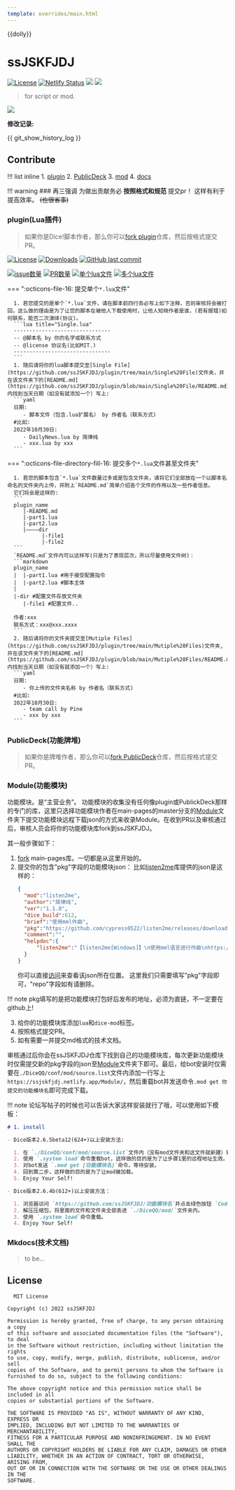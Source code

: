 ```yaml
---
template: overrides/main.html
---
```


{{dolly}}

# ssJSKFJDJ

[![License](https://img.shields.io/github/license/ssJSKFJDJ/.github.svg)](http://www.gnu.org/licenses)
[![Netlify Status](https://api.netlify.com/api/v1/badges/9452c174-42c2-44b3-b3e5-90e79fda77c4/deploy-status)](https://ssjskfjdj.netlify.app/)
[![](https://img.shields.io/badge/☃️ssJSKFJDJ♬-971050440-blue)](https://jq.qq.com/?_wv=1027&k=y81MmDpz)
[![](https://img.shields.io/badge/team-Dice!-black)](https://github.com/orgs/ssJSKFJDJ/teams/dice/repositories)
<!-- [![](https://img.shields.io/badge/team-OlivaOS-black)](https://github.com/orgs/ssJSKFJDJ/teams/olivaos/repositories) -->

> for script or mod.

<img src="https://ghchart.rshah.org/cypress0522" />

**修改记录:**

{{ git_show_history_log }}

## Contribute

!!! list inline
    1. [plugin](./#pluginlua)
    2. [PublicDeck](./#publicdeck)
    3. [mod](./#module)
    4. [docs](./#mkdocs)

!!! warning
    ### 再三强调
    为做出贡献务必 **按照格式和规范** 提交pr！
    这样有利于提高效率。
    ~~(也很省事)~~

### plugin(Lua插件)

> 如果你是Dice!脚本作者，那么你可以[fork plugin](https://github.com/ssJSKFJDJ/plugin/fork)仓库，然后按格式提交PR。

[![License](https://img.shields.io/github/license/ssJSKFJDJ/plugin.svg)](http://www.gnu.org/licenses)
[![Downloads](https://img.shields.io/github/downloads/ssJSKFJDJ/plugin/total.svg)](https://github.com/ssJSKFJDJ/plugin/releases)
[![GitHub last commit](https://img.shields.io/github/last-commit/ssJSKFJDJ/plugin.svg)](https://github.com/ssJSKFJDJ/plugin/commits)

[![issue数量](https://img.shields.io/github/issues/ssJSKFJDJ/plugin.svg)](https://github.com/ssJSKFJDJ/plugin/issues)
[![PR数量](https://img.shields.io/github/issues-pr/ssJSKFJDJ/plugin.svg)](https://github.com/ssJSKFJDJ/plugin/pulls)
[![单个lua文件](https://img.shields.io/github/directory-file-count/ssJSKFJDJ/plugin/Single%20File?extension=lua&label=Single%20Lua%20File&type=file)](https://github.com/ssJSKFJDJ/plugin/tree/main/Single%20File)
[![多个lua文件](https://img.shields.io/github/directory-file-count/ssJSKFJDJ/plugin/Mutiple%20Files?label=Mutiple%20lua%20File&type=dir)](https://github.com/ssJSKFJDJ/plugin/tree/main/Single%20File)

=== ":octicons-file-16: 提交单个`*.lua`文件"

      1. 若您提交的是单个`*.lua`文件，请在脚本前四行务必写上如下注释，否则审核将会被打回，这么做的理由是为了让您的脚本在被他人下载使用时，让他人知晓作者是谁，(若有报错)如何联系，能否二次演绎(协议)。
      ```lua title="Single.lua"
      -------------------------------
      -- @脚本名 by 你的名字或联系方式
      -- @license 协议名(比如MIT.)
      -------------------------------
      ```
      1. 随后请将你的lua脚本提交至[Single File](https://github.com/ssJSKFJDJ/plugin/tree/main/Single%20File)文件夹，并在该文件夹下的[README.md](https://github.com/ssJSKFJDJ/plugin/blob/main/Single%20File/README.md)内找到当天日期（如没有就添加一个）写上:
      ```yaml
      日期:
         - 脚本文件（包含.lua扩展名） by 作者名（联系方式)
      #比如:
      2022年10月30日:
         - DailyNews.lua by 简律纯
         - xxx.lua by xxx
      ```

=== ":octicons-file-directory-fill-16: 提交多个`*.lua`文件甚至文件夹"

      1. 若您的脚本包含`*.lua`文件数量过多或是包含文件夹，请将它们全部放在一个以脚本名命名的文件夹内上传，并附上`README.md`简单介绍各个文件的作用以及一些作者信息。
      它们将会是这样的:
      ```
      plugin_name
         |-README.md
         |-part1.lua
         |-part2.lua
         |————dir
               |-file1
               |-file2
      ```
      `README.md`文件内可以这样写(只是为了表现层次，所以尽量使用文件树)：
      ```markdown
      plugin_name
      |  |-part1.lua #用于接受配置指令
      |  |-part2.lua #脚本主体
      |
      |-dir #配置文件存放文件夹
         |-file1 #配置文件..
      
      作者:xxx
      联系方式：xxx@xxx.xxxx
      ```
      2. 随后请将你的文件夹提交至[Mutiple Files](https://github.com/ssJSKFJDJ/plugin/tree/main/Mutiple%20Files)文件夹,并在该文件夹下的[README.md](https://github.com/ssJSKFJDJ/plugin/blob/main/Mutiple%20Files/README.md)内找到当天日期（如没有就添加一个）写上:
      ```yaml
      日期:
         - 你上传的文件夹名称 by 作者名（联系方式)
      #比如:
      2022年10月30日:
         - team call by Pine
         - xxx by xxx
      ```

### PublicDeck(功能牌堆)

> 如果你是牌堆作者，那么你可以[fork PublicDeck](https://github.com/ssJSKFJDJ/PublicDeck)仓库，然后按格式提交PR。

### Module(功能模块)

功能模块。是“主营业务”。
功能模块的收集没有任何像plugin或PublickDeck那样的专门的库，这里只选择功能模块作者在main-pages的master分支的[Module](https://github.com/ssJSKFJDJ/main-pages/tree/master/docs/Module)文件夹下提交功能模块远程下载json的方式来收录Module。在收到PR以及审核通过后，审核人员会将你的功能模块库fork到ssJSKFJDJ。

其一般步骤如下：
1. [fork](https://github.com/ssJSKFJDJ/main-pages/fork) main-pages库。一切都是从这里开始的。
2. 提交你的包含"pkg"字段的功能模块json：
   比如[listen2me](https://github.com/ssJSKFJDJ/listen2me)库提供的json是这样的：
   ```json
   {
     "mod":"listen2me",
     "author":"简律纯",
     "ver":"1.1.8",
     "dice_build":612,
     "brief":"使用mml作曲",
     "pkg":"https://github.com/cypress0522/listen2me/releases/download/v1.1.8/listen2me_v1.1.8.zip",
     "comment":"",
     "helpdoc":{
         "listen2me":"【listen2me[Windows]】\n使用mml语言进行作曲\nhttps://github.com/cypress0522/listen2me"
     }
   }
   ```
   你可以直接[访问](https://github.com/ssJSKFJDJ/main-pages/blob/master/docs/Module/listen2me)来查看该json所在位置。
   这里我们只需要填写"pkg"字段即可，"repo"字段如有请删除。
   
!!! note
    pkg填写的是把功能模块打包好后发布的地址，必须为直链，不一定要在github上!

3. 给你的功能模块库添加`lua`和`dice-mod`标签。
4. 按照格式提交PR。
5. 如有需要一并提交md格式的技术文档。

审核通过后你会在ssJSKFJDJ仓库下找到自己的功能模块库，每次更新功能模块时仅需提交新的pkg字段的json至[Module](https://github.com/ssJSKFJDJ/main-pages/tree/master/docs/Module)文件夹下即可。最后，给bot安装时仅需要在`./DiceQQ/conf/mod/source.list`文件内添加一行写上`https://ssjskfjdj.netlify.app/Module/`，然后重载bot并发送命令`.mod get 你提交的功能模块名`即可完成下载。

!!! note
    论坛写帖子的时候也可以告诉大家这样安装就行了哦，可以使用如下模板：

```markdown
# 1. install

- Dice版本2.6.5beta12(624+)以上安装方法:

  1. 在 `./DiceQQ/conf/mod/source.list`文件内（没有mod文件夹和这文件就新建）输入 `https://ssjskfjdj.netlify.app/Module/`。
  2. 使用 `.system load`命令重载bot，这样做的目的是为了让步骤1里的远程地址生效。
  3. 对bot发送 `.mod get [功能模块名]`命令，等待安装。
  4. 回到第二步，这样做的目的是为了让mod被加载。
  5. Enjoy Your Self!

- Dice版本2.6.4b(612+)以上安装方法：

  1. 浏览器访问 `https://github.com/ssJSKFJDJ/功能模块名`并点击绿色按钮 `Code`下的 `Download Zip`按钮下载仓库压缩包。
  2. 解压压缩包，将里面的文件和文件夹全部丢进 `./DiceQQ/mod/`文件夹内。
  3. 使用 `.system load`命令重载。
  4. Enjoy Your Self!
```

### Mkdocs(技术文档)

> to be...

## License

```
  MIT License

Copyright (c) 2022 ssJSKFJDJ

Permission is hereby granted, free of charge, to any person obtaining a copy
of this software and associated documentation files (the "Software"), to deal
in the Software without restriction, including without limitation the rights
to use, copy, modify, merge, publish, distribute, sublicense, and/or sell
copies of the Software, and to permit persons to whom the Software is
furnished to do so, subject to the following conditions:

The above copyright notice and this permission notice shall be included in all
copies or substantial portions of the Software.

THE SOFTWARE IS PROVIDED "AS IS", WITHOUT WARRANTY OF ANY KIND, EXPRESS OR
IMPLIED, INCLUDING BUT NOT LIMITED TO THE WARRANTIES OF MERCHANTABILITY,
FITNESS FOR A PARTICULAR PURPOSE AND NONINFRINGEMENT. IN NO EVENT SHALL THE
AUTHORS OR COPYRIGHT HOLDERS BE LIABLE FOR ANY CLAIM, DAMAGES OR OTHER
LIABILITY, WHETHER IN AN ACTION OF CONTRACT, TORT OR OTHERWISE, ARISING FROM,
OUT OF OR IN CONNECTION WITH THE SOFTWARE OR THE USE OR OTHER DEALINGS IN THE
SOFTWARE.
```
